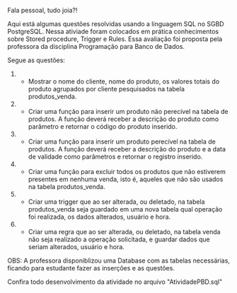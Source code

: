 Fala pessoal, tudo joia?!

Aqui está algumas questões resolvidas usando a linguagem SQL no SGBD PostgreSQL.
Nessa ativiade foram colocados em prática conhecimentos sobre Stored procedure, Trigger e 
Rules. Essa avaliação foi proposta pela professora da disciplina Programação para Banco de Dados.

Segue as questões:

 1) - Mostrar o nome do cliente, nome do produto, os valores totais do produto
agrupados por cliente pesquisados na tabela produtos_venda.

 2) - Criar uma função para inserir um produto não perecível na tabela de produtos.
A função deverá receber a descrição do produto como parâmetro e retornar o código do
produto inserido.

 3) - Criar uma função para inserir um produto perecível na tabela de produtos. A
função deverá receber a descrição do produto e a data de validade como parâmetros e
retornar o registro inserido.

 4) - Criar uma função para excluir todos os produtos que não estiverem presentes
em nenhuma venda, isto é, aqueles que não são usados na tabela produtos_venda.

 5) - Criar uma trigger que ao ser alterada, ou deletado, na tabela produtos_venda
seja guardado em uma nova tabela qual operação foi realizada, os dados alterados, usuário e
hora.

 6) - Criar uma regra que ao ser alterada, ou deletado, na tabela venda não seja
realizado a operação solicitada, e guardar dados que seriam alterados, usuário e hora.


OBS: A professora disponiblizou uma Database com as tabelas necessárias, ficando 
para estudante fazer as inserções e as questões.

Confira todo desenvolvimento da atividade no arquivo "AtividadePBD.sql"

